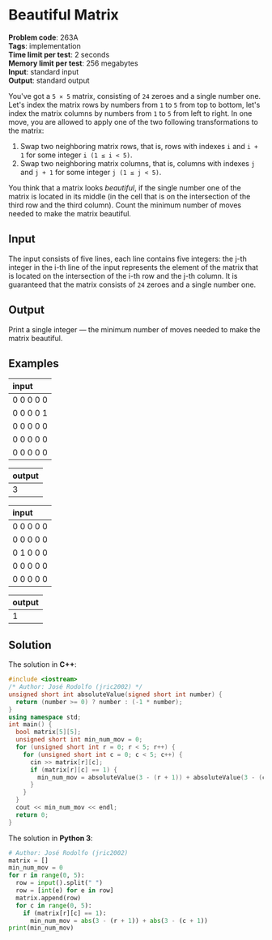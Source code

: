 # Beautiful Matrix
**Problem code**: 263A  
**Tags**: implementation  
**Time limit per test**: 2 seconds  
**Memory limit per test**: 256 megabytes  
**Input**: standard input  
**Output**: standard output  

You've got a `5 × 5` matrix, consisting of `24` zeroes and a single number one. Let's index the matrix rows by numbers from `1` to `5` from top to bottom, let's index the matrix columns by numbers from `1` to `5` from left to right. In one move, you are allowed to apply one of the two following transformations to the matrix:
1. Swap two neighboring matrix rows, that is, rows with indexes `i` and `i + 1` for some integer `i (1 ≤ i < 5)`.
2. Swap two neighboring matrix columns, that is, columns with indexes `j` and `j + 1` for some integer `j (1 ≤ j < 5)`.

You think that a matrix looks *beautiful*, if the single number one of the matrix is located in its middle (in the cell that is on the intersection of the third row and the third column). Count the minimum number of moves needed to make the matrix beautiful.

## Input
The input consists of five lines, each line contains five integers: the j-th integer in the i-th line of the input represents the element of the matrix that is located on the intersection of the i-th row and the j-th column. It is guaranteed that the matrix consists of `24` zeroes and a single number one.

## Output
Print a single integer — the minimum number of moves needed to make the matrix beautiful.

## Examples
| input |
| :--- |
| 0 0 0 0 0 |
| 0 0 0 0 1 |
| 0 0 0 0 0 |
| 0 0 0 0 0 |
| 0 0 0 0 0 |

| output |
| :--- |
| 3 |

| input |
| :--- |
| 0 0 0 0 0 |
| 0 0 0 0 0 |
| 0 1 0 0 0 |
| 0 0 0 0 0 |
| 0 0 0 0 0 |

| output |
| :--- |
| 1 |

## Solution
The solution in **C++**:
```cpp
#include <iostream>
/* Author: José Rodolfo (jric2002) */
unsigned short int absoluteValue(signed short int number) {
  return (number >= 0) ? number : (-1 * number);
}
using namespace std;
int main() {
  bool matrix[5][5];
  unsigned short int min_num_mov = 0;
  for (unsigned short int r = 0; r < 5; r++) {
    for (unsigned short int c = 0; c < 5; c++) {
      cin >> matrix[r][c];
      if (matrix[r][c] == 1) {
        min_num_mov = absoluteValue(3 - (r + 1)) + absoluteValue(3 - (c + 1));
      }
    }
  }
  cout << min_num_mov << endl;
  return 0;
}
```

The solution in **Python 3**:
```python
# Author: José Rodolfo (jric2002)
matrix = []
min_num_mov = 0
for r in range(0, 5):
  row = input().split(" ")
  row = [int(e) for e in row]
  matrix.append(row)
  for c in range(0, 5):
    if (matrix[r][c] == 1):
      min_num_mov = abs(3 - (r + 1)) + abs(3 - (c + 1))
print(min_num_mov)
```